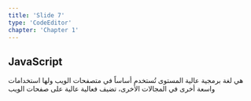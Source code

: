 ```yaml
---
title: 'Slide 7'
type: 'CodeEditor'
chapter: 'Chapter 1'
---
```

## JavaScript
هي لغة برمجية عالية المستوى تُستخدم أساساً في متصفحات الويب ولها استخدامات واسعة أخرى في المجالات الأخرى، تضيف فعالية عالية على صفحات الويب
<!-- example code --